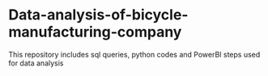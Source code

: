 # Data-analysis-of-bicycle-manufacturing-company
This repository includes sql queries, python codes and PowerBI steps used for data analysis
